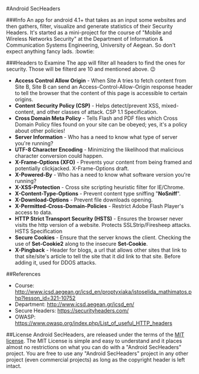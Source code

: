 #Android SecHeaders

###Info
An app for android 4.1+ that takes as an input some websites and then gathers, filter, visualize and generate statistics of their Security Headers. It's started as a mini-project for the course of "Mobile and Wireless Networks Security" at the Department of Information & Communication Systems Engineering, University of Aegean. So don't expect anything fancy lads. :bowtie:

###Headers to Examine
The app will filter all headers to find the ones for security. Those will be filterd are 10 and mentioned above. :wink:
+ __Access Control Allow Origin__ - When Site A tries to fetch content from Site B, Site B can send an Access-Control-Allow-Origin response header to tell the browser that the content of this page is accessible to certain origins.
+ __Content Security Policy (CSP)__ - Helps detect/prevent XSS, mixed-content, and other classes of attack. CSP 1.1 Specification.
+ __Cross Domain Meta Policy__ - Tells Flash and PDF files which Cross Domain Policy files found on your site can be obeyed; yes, it's a policy about other policies!
+ __Server Information__ - Who has a need to know what type of server you're running?
+ __UTF-8 Character Encoding__ - Minimizing the likelihood that malicious character conversion could happen.
+ __X-Frame-Options (XFO)__ - Prevents your content from being framed and potentially clickjacked. X-Frame-Options draft.
+ __X-Powered-By__ - Who has a need to know what software version you're running?
+ __X-XSS-Protection__ - Cross site scripting heuristic filter for IE/Chrome.
+ __X-Content-Type-Options__ - Prevent content type sniffing "__NoSniff__".
+ __X-Download-Options__ - Prevent file downloads opening.
+ __X-Permitted-Cross-Domain-Policies__ - Restrict Adobe Flash Player's access to data.
+ __HTTP Strict Transport Security (HSTS)__ - Ensures the browser never visits the http version of a website. Protects SSLStrip/Firesheep attacks. HSTS Specification
+ __Secure Cookies__ - Ensure that the server knows the client. Checking the use of __Set-Cookie2__ along to the insecure __Set-Cookie__.
+ __X-Pingback__ - Header for blogs, a url that allows other sites that link to that site/site's article to tell the site that it did link to that site. Before adding it, used for DDOS attacks.

##References
* Course: http://www.icsd.aegean.gr/icsd_en/proptyxiaka/istoselida_mathimatos.php?lesson_id=321-10752
* Department: http://www.icsd.aegean.gr/icsd_en/
* Secure Headers: https://securityheaders.com/
* OWASP: https://www.owasp.org/index.php/List_of_useful_HTTP_headers

##License
Android SecHeaders, are released under the terms of the [MIT license](http://en.wikipedia.org/wiki/MIT_License).
The MIT License is simple and easy to understand and it places almost no restrictions on what you can do with a "Android SecHeaders" project. You are free to use any "Android SecHeaders" project in any other project (even commercial projects) as long as the copyright header is left intact.
